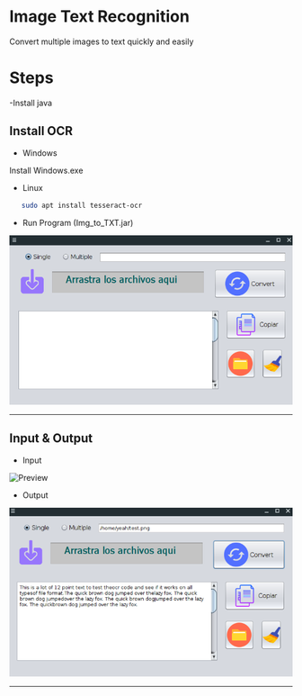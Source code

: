 # Image Text Recognition

Convert multiple images to text quickly and easily

# Steps

 -Install java
 
 ## Install OCR
 
 - Windows
 
 Install Windows.exe

 - Linux
 
 ```bash
	sudo apt install tesseract-ocr
 
 ```
 
 - Run Program (Img_to_TXT.jar)
 
 ![Preview](preview.png)
 
 ---
 
 ## Input & Output 
 
 - Input 
 
 ![Preview](https://user-images.githubusercontent.com/49106965/60827289-b8c17b00-a164-11e9-97af-74ef89f8fd29.png)

 - Output
 
 ![Preview](output.png)

 ---
